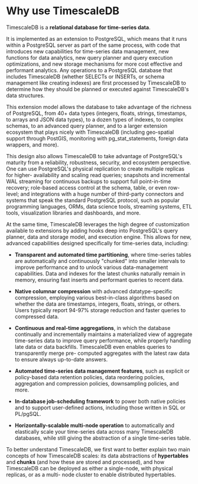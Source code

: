 # Why use TimescaleDB

TimescaleDB is a **relational database for time-series data**.

It is implemented as an extension to PostgreSQL, which means that it runs
within a PostgreSQL server as part of the same process, with code that
introduces new capabilities for time-series data management, new functions
for data analytics, new query planner and query execution optimizations, and
new storage mechanisms for more cost effective and performant analytics.
Any operations to a PostgreSQL database that includes TimescaleDB (whether
SELECTs or INSERTs, or schema management like creating indexes) are first
processed by TimescaleDB to determine how they should be planned or
executed against TimescaleDB's data structures.

This extension model allows the database to take advantage of the richness of
PostgreSQL, from 40+ data types (integers, floats, strings, timestamps,
to arrays and JSON data types), to a dozen types of indexes, to complex
schemas, to an advanced query planner, and to a larger extension ecosystem
that plays nicely with TimescaleDB (including geo-spatial support through
PostGIS, monitoring with pg_stat_statements, foreign data wrappers, and more).

This design also allows TimescaleDB to take advantage of PostgreSQL's maturity
from a reliability, robustness, security, and ecosystem perspective. One can
use PostgreSQL's physical replication to create multiple replicas for higher-
availability and scaling read queries; snapshots and incremental WAL streaming
for continuous backups to support full point-in-time recovery; role-based
access control at the schema, table, or even row-level; and integrations with
a huge number of third-party connectors and systems that speak the standard
PostgreSQL protocol, such as popular programming languages, ORMs, data science
tools, streaming systems, ETL tools, visualization libraries and dashboards,
and more.

At the same time, TimescaleDB leverages the high degree of customization
available to extensions by adding hooks deep into PostgreSQL's query planner,
data and storage model, and execution engine. This allows for new,
advanced capabilities designed specifically for time-series data, including:

- **Transparent and automated time partitioning**, where time-series tables are
  automatically and continuously "chunked" into smaller intervals to improve
  performance and to unlock various data-management capabilities.  Data
  and indexes for the latest chunks naturally remain in memory,
  ensuring fast inserts and performant queries to recent data.

- **Native columnar compression** with advanced datatype-specific compression,
  employing various best-in-class algorithms based on whether the data are
  timestamps, integers, floats, strings, or others.  Users typically report 94-97%
  storage reduction and faster queries to compressed data.

- **Continuous and real-time aggregations**, in which the database continually
  and incrementally maintains a materialized view of aggregate time-series data
  to improve query performance, while properly handling late data or data
  backfills.  TimescaleDB even enables queries to transparently merge pre-
  computed aggregates with the latest raw data to ensure always up-to-date
  answers.

- **Automated time-series data management features**, such as explicit or
  policy-based data retention policies, data reordering policies, aggregation
  and compression policies, downsampling policies, and more.

- **In-database job-scheduling framework** to power both native policies and to
  support user-defined actions, including those written in SQL or PL/pgSQL.

- **Horizontally-scalable multi-node operation** to automatically and
  elastically scale your time-series data across many TimescaleDB databases,
  while still giving the abstraction of a single time-series table.

To better understand TimescaleDB, we first want to better explain two main
concepts of how TimescaleDB scales: its data abstractions of **hypertables**
and **chunks** (and how these are stored and processed), and how TimescaleDB
can be deployed as either a single-node, with physical replicas, or as a multi-
node cluster to enable distributed hypertables.
